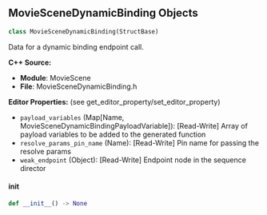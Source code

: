## MovieSceneDynamicBinding Objects

```python
class MovieSceneDynamicBinding(StructBase)
```

Data for a dynamic binding endpoint call.

**C++ Source:**

- **Module**: MovieScene
- **File**: MovieSceneDynamicBinding.h

**Editor Properties:** (see get_editor_property/set_editor_property)

- ``payload_variables`` (Map[Name, MovieSceneDynamicBindingPayloadVariable]):  [Read-Write] Array of payload variables to be added to the generated function
- ``resolve_params_pin_name`` (Name):  [Read-Write] Pin name for passing the resolve params
- ``weak_endpoint`` (Object):  [Read-Write] Endpoint node in the sequence director

<a id="unreal.MovieSceneDynamicBinding.__init__"></a>

#### __init__

```python
def __init__() -> None
```

<a id="unreal.MovieSceneCameraShakeSectionData"></a>